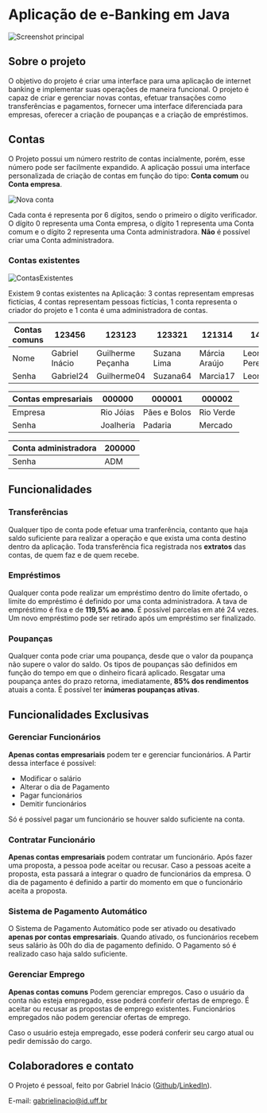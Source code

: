 # Aplicação de e-Banking em Java

![Screenshot principal](https://github.com/GabrielIDSM/eBaking-Interface/blob/master/Screenshots/CombPrincipal.png)

## Sobre o projeto

O objetivo do projeto é criar uma interface para uma aplicação de internet banking e implementar suas operações de maneira funcional. O projeto é capaz de criar e gerenciar novas contas, efetuar transações como transferências e pagamentos, fornecer uma interface diferenciada para empresas, oferecer a criação de poupanças e a criação de empréstimos.

## Contas

O Projeto possui um número restrito de contas incialmente, porém, esse número pode ser facilmente expandido. A aplicação possui uma interface personalizada de criação de contas em função do tipo: **Conta comum** ou **Conta empresa**.

![Nova conta](https://github.com/GabrielIDSM/eBaking-Interface/blob/master/Screenshots/NovaConta.png)

Cada conta é representa por 6 dígitos, sendo o primeiro o dígito verificador. O dígito 0 representa uma Conta empresa, o dígito 1 representa uma Conta comum e o dígito 2 representa uma Conta administradora. **Não** é possível criar uma Conta administradora.

### Contas existentes

![ContasExistentes](https://github.com/GabrielIDSM/eBaking-Interface/blob/master/Screenshots/ContasExistentes.png)

Existem 9 contas existentes na Aplicaçâo: 3 contas representam empresas fictícias, 4 contas representam pessoas fictícias, 1 conta representa o criador do projeto e 1 conta é uma administradora de contas.

|Contas comuns| 123456 | 123123 | 123321 | 121314 | 149065
|--------|--------|--------|--------|--------|-------
|Nome     |Gabriel Inácio|Guilherme Peçanha|Suzana Lima|Márcia Araújo|Leonardo Pereira
|Senha    |Gabriel24|Guilherme04|Suzana64|Marcia17|Leonardo90

|Contas empresariais| 000000 | 000001 | 000002
|---|---|---|---
|Empresa|Rio Jóias|Pães e Bolos|Rio Verde
|Senha|Joalheria|Padaria|Mercado

|Conta administradora|200000
|---|---
|Senha|ADM

## Funcionalidades

### Transferências

Qualquer tipo de conta pode efetuar uma tranferência, contanto que haja saldo suficiente para realizar a operação e que exista uma conta destino dentro da aplicação.
Toda transferência fica registrada nos **extratos** das contas, de quem faz e de quem recebe.

### Empréstimos

Qualquer conta pode realizar um empréstimo dentro do limite ofertado, o limite do empréstimo é definido por uma conta administradora. A tava de empréstimo é fixa e de **119,5% ao ano**. É possível parcelas em até 24 vezes.
Um novo empréstimo pode ser retirado após um empréstimo ser finalizado.

### Poupanças

Qualquer conta pode criar uma poupança, desde que o valor da poupança não supere o valor do saldo. Os tipos de poupanças são definidos em função do tempo em que o dinheiro ficará aplicado.
Resgatar uma poupança antes do prazo retorna, imediatamente, **85% dos rendimentos** atuais a conta.
É possível ter **inúmeras poupanças ativas**.

## Funcionalidades Exclusivas

### Gerenciar Funcionários

**Apenas contas empresariais** podem ter e gerenciar funcionários.
A Partir dessa interface é possível:
* Modificar o salário
* Alterar o dia de Pagamento
* Pagar funcionários
* Demitir funcionários

Só é possível pagar um funcionário se houver saldo suficiente na conta.

### Contratar Funcionário

**Apenas contas empresariais** podem contratar um funcionário.
Após fazer uma proposta, a pessoa pode aceitar ou recusar. Caso a pessoas aceite a proposta, esta passará a integrar o quadro de funcionários da empresa.
O dia de pagamento é definido a partir do momento em que o funcionário aceita a proposta.

### Sistema de Pagamento Automático

O Sistema de Pagamento Automático pode ser ativado ou desativado **apenas por contas empresariais**.
Quando ativado, os funcionários recebem seus salário às 00h do dia de pagamento definido.
O Pagamento só é realizado caso haja saldo suficiente.

### Gerenciar Emprego

**Apenas contas comuns** Podem gerenciar empregos.
Caso o usuário da conta não esteja empregado, esse poderá conferir ofertas de emprego. É aceitar ou recusar as propostas de emprego existentes.
Funcionários empregados não podem gerenciar ofertas de emprego. 

Caso o usuário esteja empregado, esse poderá conferir seu cargo atual ou pedir demissâo do cargo.

## Colaboradores e contato
O Projeto é pessoal, feito por Gabriel Inácio ([Github](https://github.com/GabrielIDSM)/[LinkedIn](https://www.linkedin.com/in/gabriel-inacio-uff/)).

E-mail: gabrielinacio@id.uff.br


